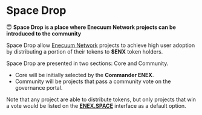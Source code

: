 # Space Drop

 😇 **Space Drop is a place where Enecuum Network projects can be introduced to the community**

Space Drop allow [Enecuum Network](https://pulse.enecuum.com/) projects to achieve high user adoption by distributing a portion of their tokens to **$ENX** token holders.

Space Drop are presented in two sections: Core and Community.

* Core will be initially selected by the **Commander ENEX**.
* Community will be projects that pass a community vote on the governance portal.

Note that any project are able to distribute tokens, but only projects that win a vote would be listed on the [**ENEX.SPACE**](https://enex.space/) interface as a default option.

## 

